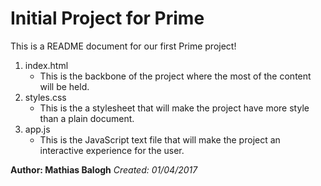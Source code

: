 # Initial Project for Prime

This is a README document for our first Prime project!
1. index.html
	* This is the backbone of the project where the most of the content will be held.
2. styles.css
	* This is the a stylesheet that will make the project have more style than a plain document.
3. app.js
	* This is the JavaScript text file that will make the project an interactive experience for the user.

**Author: Mathias Balogh**
*Created: 01/04/2017*


